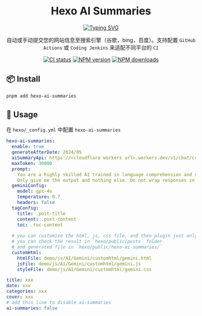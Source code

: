 <div align="center">
<a name="readme-top"></a>

<h1> Hexo AI Summaries </h1>

<a href="https://github.com/tardis-ksh/hexo-ai-summaries/">
    <img src="https://readme-typing-svg.demolab.com?font=Fira+Code&pause=1000&width=435&lines=Hexo AI Summaries;&center=true&size=27" alt="Typing SVG" />
</a>

自动或手动提交您的网站信息至搜索引擎（谷歌，bing，百度）。支持配置 `GitHub Actions` 或 `Coding Jenkins` 来适配不同平台的 `CI`

[![CI status][github-action-image]][github-action-url]
[![NPM version][npm-image]][npm-url]
[![NPM downloads][download-image]][download-url]
</div>

[github-action-image]: https://github.com/tardis-ksh/hexo-ai-summaries/actions/workflows/publish.yml/badge.svg
[github-action-url]: https://github.com/tardis-ksh/hexo-ai-summaries/actions/workflows/publish.yml

[npm-image]: https://img.shields.io/npm/v/hexo-ai-summaries.svg?style=flat-square
[npm-url]: https://npmjs.org/package/hexo-ai-summaries

[download-image]: https://img.shields.io/npm/dm/hexo-ai-summaries.svg?style=flat-square
[download-url]: https://npmjs.org/package/hexo-ai-summaries

## 📦 Install

```bash
pnpm add hexo-ai-summaries
```

## 🔨 Usage
在 `hexo/_config.yml` 中配置 `hexo-ai-summaries`

```yaml root/_config.yml
hexo-ai-summaries:
  enable: true
  generateAfterDate: 2024/05
  aiSummaryApi: https://<cloudflare workers url>.workers.dev/v1/chat/completions
  maxToken: 30000
  prompt:
    You are a highly skilled AI trained in language comprehension and summarization. I would like you to read the text delimited by triple quotes and summarize it into a concise abstract paragraph. Aim to retain the most important points, providing a coherent and readable summary that could help a person understand the main points of the discussion without needing to read the entire text. Please avoid unnecessary details or tangential points.
    Only give me the output and nothing else. Do not wrap responses in quotes. Respond in the Chinese language.
  geminiConfig:
    model: gpt-4o
    temperature: 0.7
    headers: false
  tagConfig:
    title: .post-title
    content: .post-content
    toc: .toc-content
  
  # you can customize the html, js, css file, and then plugin just only insert this file to your post
  # you can check the result in `hexo/public/posts` folder  
  # and generated file in `hexo/public/hexo-ai-summaries/`
  customHtml:
    htmlFile: demo/js/AI/Gemini/customhtml/gemini.html
    jsFile: demo/js/AI/Gemini/customhtml/gemini.js
    styleFile: demo/js/AI/Gemini/customhtml/gemini.css
```

```yaml
title: xxx
date: xxx
categories: xxx
cover: xxx
# add this line to disable ai-summaries
ai-summaries: false
```

